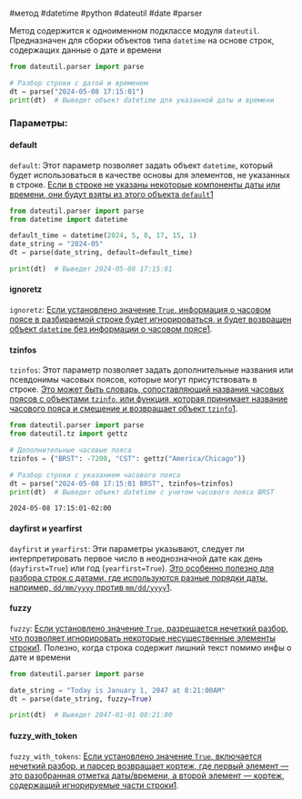 #метод #datetime #python #dateutil #date #parser


Метод содержится к одноименном подклассе модуля `dateutil`. Предназначен для сборки объектов типа `datetime` на основе строк, содержащих данные о дате и времени
```python
from dateutil.parser import parse

# Разбор строки с датой и временем
dt = parse("2024-05-08 17:15:01")
print(dt)  # Выведет объект datetime для указанной даты и времени
```

### Параметры:

#### default
`default`: Этот параметр позволяет задать объект `datetime`, который будет использоваться в качестве основы для элементов, не указанных в строке. [Если в строке не указаны некоторые компоненты даты или времени, они будут взяты из этого объекта `default`](https://dateutil.readthedocs.io/en/stable/parser.html)[1](https://dateutil.readthedocs.io/en/stable/parser.html)
```python
from dateutil.parser import parse
from datetime import datetime

default_time = datetime(2024, 5, 8, 17, 15, 1)
date_string = "2024-05"
dt = parse(date_string, default=default_time)

print(dt)  # Выведет 2024-05-08 17:15:01
```
#### ignoretz
 `ignoretz`: [Если установлено значение `True`, информация о часовом поясе в разбираемой строке будет игнорироваться, и будет возвращен объект `datetime` без информации о часовом поясе](https://dateutil.readthedocs.io/en/stable/parser.html)[1](https://dateutil.readthedocs.io/en/stable/parser.html).
#### tzinfos
`tzinfos`: Этот параметр позволяет задать дополнительные названия или псевдонимы часовых поясов, которые могут присутствовать в строке. [Это может быть словарь, сопоставляющий названия часовых поясов с объектами `tzinfo`, или функция, которая принимает название часового пояса и смещение и возвращает объект `tzinfo`](https://dateutil.readthedocs.io/en/stable/parser.html)[1](https://dateutil.readthedocs.io/en/stable/parser.html).
```python
from dateutil.parser import parse
from dateutil.tz import gettz

# Дополнительные часовые пояса
tzinfos = {"BRST": -7200, "CST": gettz("America/Chicago")}

# Разбор строки с указанием часового пояса
dt = parse("2024-05-08 17:15:01 BRST", tzinfos=tzinfos)
print(dt)  # Выведет объект datetime с учетом часового пояса BRST
```
```
2024-05-08 17:15:01-02:00
```
#### dayfirst и yearfirst
`dayfirst` и `yearfirst`: Эти параметры указывают, следует ли интерпретировать первое число в неоднозначной дате как день (`dayfirst=True`) или год (`yearfirst=True`). [Это особенно полезно для разбора строк с датами, где используются разные порядки даты, например, `dd/mm/yyyy` против `mm/dd/yyyy`](https://dateutil.readthedocs.io/en/stable/parser.html)[1](https://dateutil.readthedocs.io/en/stable/parser.html).
#### fuzzy
`fuzzy`: [Если установлено значение `True`, разрешается нечеткий разбор, что позволяет игнорировать некоторые несущественные элементы строки](https://dateutil.readthedocs.io/en/stable/parser.html)[1](https://dateutil.readthedocs.io/en/stable/parser.html).
Полезно, когда строка содержит лишний текст помимо инфы о дате и времени
```python
from dateutil.parser import parse

date_string = "Today is January 1, 2047 at 8:21:00AM"
dt = parse(date_string, fuzzy=True)

print(dt)  # Выведет 2047-01-01 08:21:00
```
#### fuzzy_with_token
`fuzzy_with_tokens`: [Если установлено значение `True`, включается нечеткий разбор, и парсер возвращает кортеж, где первый элемент — это разобранная отметка даты/времени, а второй элемент — кортеж, содержащий игнорируемые части строки](https://dateutil.readthedocs.io/en/stable/parser.html)[1](https://dateutil.readthedocs.io/en/stable/parser.html).
